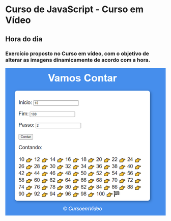 # Curso de JavaScript - Curso em Vídeo

## Hora do dia

### Exercício proposto no Curso em vídeo, com o objetivo de alterar as imagens dinamicamente de acordo com a hora.

<img src="img/imagemprojeto.PNG" alt="ImgProjeto" />
